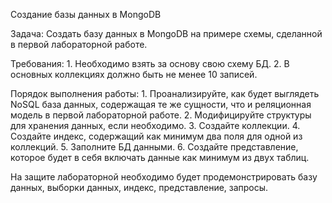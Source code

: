 
Создание базы данных в MongoDB



Задача: 
Создать базу данных в MongoDB  на примере схемы, сделанной в первой лабораторной работе.

Требования:
    1. Необходимо взять за основу свою схему БД.
    2. В основных коллекциях должно быть не менее 10 записей.

Порядок выполнения работы:
    1. Проанализируйте, как будет выглядеть NoSQL база данных, содержащая те же сущности, что и реляционная модель в первой лабораторной работе.
    2. Модифицируйте структуры для хранения данных, если необходимо.
    3. Создайте коллекции.
    4. Создайте индекс, содержащий как минимум два поля для одной из коллекций.
    5. Заполните БД данными.
    6. Создайте представление, которое будет в себя включать данные как минимум из двух таблиц.


На защите лабораторной необходимо будет продемонстрировать базу данных, выборки данных, индекс, представление, запросы.
